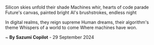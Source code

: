 Silicon skies unfold their shade
 Machines whir, hearts of code parade
Future's canvas, painted bright
AI's brushstrokes, endless night

In digital realms, they reign supreme
Human dreams, their algorithm's theme
Whispers of a world to come
Where machines have won.

~ <b>By Sazumi Copilot</b> - 29 September 2024